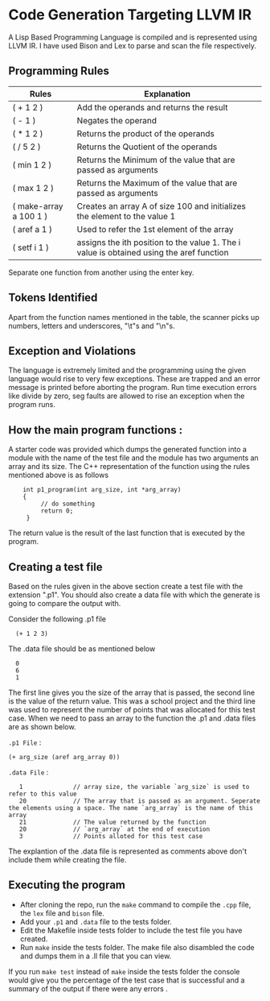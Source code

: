 # Code Generation Targeting LLVM IR

A Lisp Based Programming Language is compiled and is represented using LLVM IR. I have used Bison and Lex to parse and scan the file respectively. 

## Programming Rules 

| Rules | Explanation |
| ----  | ----- | 
| ( + 1 2 ) | Add the operands and returns the result |
| ( - 1 ) | Negates the operand |
| ( * 1 2 ) | Returns the product of the operands |
| ( / 5 2 ) | Returns the Quotient of the operands |
| ( min 1 2 ) | Returns the Minimum of the value that are passed as arguments |
| ( max 1 2 ) | Returns the Maximum of the value that are passed as arguments |
| ( make-array a 100 1 ) | Creates an array A of size 100 and initializes the element to the value 1 |
| ( aref a 1 ) | Used to refer the 1st element of the array |
| ( setf i 1 ) | assigns the ith position to the value 1. The i value is obtained using the aref function|

Separate one function from another using the enter key. 

## Tokens Identified

Apart from the function names mentioned in the table, the scanner picks up numbers, letters and underscores, "\t"s and "\n"s.

## Exception and Violations 

The language is extremely limited and the programming using the given language would rise to very few exceptions. These are trapped and an error message is printed before aborting the program. Run time execution errors like divide by zero, seg faults are allowed to rise an exception when the program runs. 

## How the main program functions :

A starter code was provided which dumps the generated function into a module with the name of the test file and the module has two arguments an array and its size. 
The C++ representation of the function using the rules mentioned above is as follows
  
        int p1_program(int arg_size, int *arg_array)
        {
             // do something
             return 0;
         }

The return value is the result of the last function that is executed by the program. 


## Creating a test file

Based on the rules given in the above section create a test file with the extension ".p1". You should also create a data file with which the generate is going to compare the output with. 

Consider the following .p1 file
    
      (+ 1 2 3)
      
The .data file should be as mentioned below 

      0
      6
      1
      
The first line gives you the size of the array that is passed, the second line is the value of the return value. This was a school project and the third line was used to represent the number of points that was allocated for this test case. 
When we need to pass an array to the function the .p1 and .data files are as shown below. 

`.p1 File` :

    (+ arg_size (aref arg_array 0))

`.data File` :
  
       1              // array size, the variable `arg_size` is used to refer to this value
       20             // The array that is passed as an argument. Seperate the elements using a space. The name `arg_array` is the name of this array 
       21             // The value returned by the function 
       20             // `arg_array` at the end of execution
       3              // Points alloted for this test case
  
The explantion of the .data file is represented as comments above don't include them while creating the file.


## Executing the program 

- After cloning the repo, run the `make` command to compile the `.cpp` file, the `lex` file and `bison` file. 
- Add your `.p1` and `.data` file to the tests folder. 
- Edit the Makefile inside tests folder to include the test file you have created. 
- Run `make` inside the tests folder. The make file also disambled the code and dumps them in a .ll file that you can view. 

If you run `make test` instead of `make` inside the tests folder the console would give you the percentage of the test case that is successful and a summary of the output if there were any errors .  

